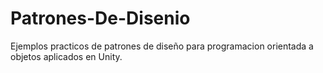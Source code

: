 # Patrones-De-Disenio
Ejemplos practicos de patrones de diseño para programacion orientada a objetos aplicados en Unity.
